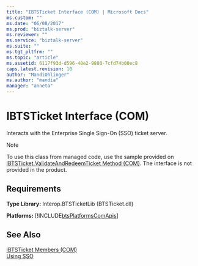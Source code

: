 ```yaml
---
title: "IBTSTicket Interface (COM) | Microsoft Docs"
ms.custom: ""
ms.date: "06/08/2017"
ms.prod: "biztalk-server"
ms.reviewer: ""
ms.service: "biztalk-server"
ms.suite: ""
ms.tgt_pltfrm: ""
ms.topic: "article"
ms.assetid: 6117f93d-d596-40e2-9880-7cfd74b00ec8
caps.latest.revision: 10
author: "MandiOhlinger"
ms.author: "mandia"
manager: "anneta"
---
```

# IBTSTicket Interface (COM)
Interacts with the Enterprise Single Sign-On (SSO) ticket server.  
  
> [!NOTE]
>  To use this class from managed code, use the sample provided on [IBTSTicket.ValidateAndRedeemTicket Method (COM)](../core/ibtsticket-validateandredeemticket-method-com.md). The interface is not provided in the product.  
  
## Requirements  
 **Type Library:** Interop.BTSTicketLib (BTSTicket.dll)  
  
 **Platforms:**  [!INCLUDE[btsPlatformsComApis](../includes/btsplatformscomapis-md.md)]  
  
## See Also  
 [IBTSTicket Members (COM)](../core/ibtsticket-members-com.md)   
 [Using SSO](../core/using-sso.md)
